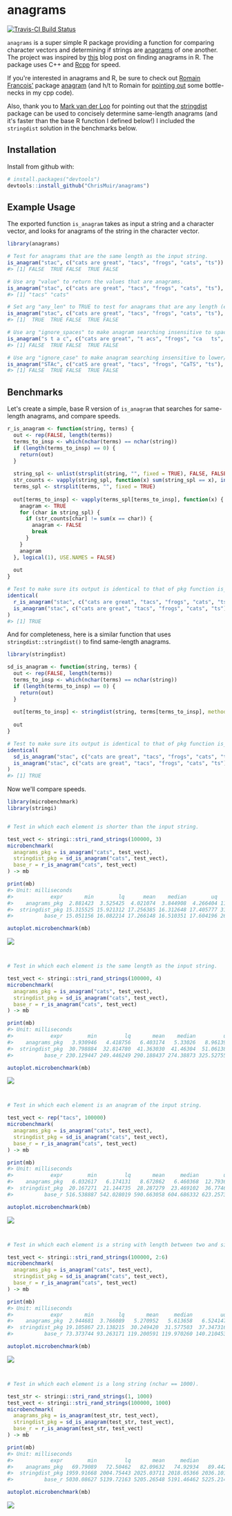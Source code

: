 
<!-- README.md is generated from README.Rmd. Please edit that file -->
anagrams
========

[![Travis-CI Build Status](https://travis-ci.org/ChrisMuir/anagrams.svg?branch=master)](https://travis-ci.org/ChrisMuir/anagrams)

`anagrams` is a super simple R package providing a function for comparing character vectors and determining if strings are [anagrams](https://en.wikipedia.org/wiki/Anagram) of one another. The project was inspired by [this](http://www.programmingr.com/content/simple-anagram-finder-using-r/) blog post on finding anagrams in R. The package uses C++ and [Rcpp](https://CRAN.R-project.org/package=Rcpp) for speed.

If you're interested in anagrams and R, be sure to check out [Romain Francois'](https://github.com/romainfrancois) package [anagram](https://github.com/romainfrancois/anagram) (and h/t to Romain for [pointing out](https://twitter.com/romain_francois/status/972754279164514304) some bottle-necks in my cpp code).

Also, thank you to [Mark van der Loo](https://github.com/markvanderloo) for pointing out that the [stringdist](https://github.com/markvanderloo/stringdist) package can be used to concisely determine same-length anagrams (and it's faster than the base R function I defined below!) I included the `stringdist` solution in the benchmarks below.

Installation
------------

Install from github with:

``` r
# install.packages("devtools")
devtools::install_github("ChrisMuir/anagrams")
```

Example Usage
-------------

The exported function `is_anagram` takes as input a string and a character vector, and looks for anagrams of the string in the character vector.

``` r
library(anagrams)

# Test for anagrams that are the same length as the input string.
is_anagram("stac", c("cats are great", "tacs", "frogs", "cats", "ts"))
#> [1] FALSE  TRUE FALSE  TRUE FALSE

# Use arg "value" to return the values that are anagrams.
is_anagram("stac", c("cats are great", "tacs", "frogs", "cats", "ts"), value = TRUE)
#> [1] "tacs" "cats"

# Set arg "any_len" to TRUE to test for anagrams that are any length (either same length or sub-string).
is_anagram("stac", c("cats are great", "tacs", "frogs", "cats", "ts"), any_len = TRUE)
#> [1]  TRUE  TRUE FALSE  TRUE FALSE

# Use arg "ignore_spaces" to make anagram searching insensitive to spaces.
is_anagram("s t a c", c("cats are great", "t acs", "frogs", "ca   ts", "ts"), ignore_spaces = TRUE)
#> [1] FALSE  TRUE FALSE  TRUE FALSE

# Use arg "ignore_case" to make anagram searching insensitive to lower/upper case.
is_anagram("STAc", c("catS are great", "tacs", "frogs", "CaTS", "ts"), ignore_case = TRUE)
#> [1] FALSE  TRUE FALSE  TRUE FALSE
```

Benchmarks
----------

Let's create a simple, base R version of `is_anagram` that searches for same-length anagrams, and compare speeds.

``` r
r_is_anagram <- function(string, terms) {
  out <- rep(FALSE, length(terms))
  terms_to_insp <- which(nchar(terms) == nchar(string))
  if (length(terms_to_insp) == 0) {
    return(out)
  }
  
  string_spl <- unlist(strsplit(string, "", fixed = TRUE), FALSE, FALSE)
  str_counts <- vapply(string_spl, function(x) sum(string_spl == x), integer(1))
  terms_spl <- strsplit(terms, "", fixed = TRUE)
  
  out[terms_to_insp] <- vapply(terms_spl[terms_to_insp], function(x) {
    anagram <- TRUE
    for (char in string_spl) {
      if (str_counts[char] != sum(x == char)) {
        anagram <- FALSE
        break
      }
    }
    anagram
  }, logical(1), USE.NAMES = FALSE)
  
  out
}

# Test to make sure its output is identical to that of pkg function is_anagram.
identical(
  r_is_anagram("stac", c("cats are great", "tacs", "frogs", "cats", "ts")), 
  is_anagram("stac", c("cats are great", "tacs", "frogs", "cats", "ts"))
)
#> [1] TRUE
```

And for completeness, here is a similar function that uses `stringdist::stringdist()` to find same-length anagrams.

``` r
library(stringdist)

sd_is_anagram <- function(string, terms) {
  out <- rep(FALSE, length(terms))
  terms_to_insp <- which(nchar(terms) == nchar(string))
  if (length(terms_to_insp) == 0) {
    return(out)
  }
  
  out[terms_to_insp] <- stringdist(string, terms[terms_to_insp], method="qgram", q=1) == 0
  
  out
}

# Test to make sure its output is identical to that of pkg function is_anagram.
identical(
  sd_is_anagram("stac", c("cats are great", "tacs", "frogs", "cats", "ts")), 
  is_anagram("stac", c("cats are great", "tacs", "frogs", "cats", "ts"))
)
#> [1] TRUE
```

Now we'll compare speeds.

``` r
library(microbenchmark)
library(stringi)


# Test in which each element is shorter than the input string.

test_vect <- stringi::stri_rand_strings(100000, 3)
microbenchmark(
  anagrams_pkg = is_anagram("cats", test_vect), 
  stringdist_pkg = sd_is_anagram("cats", test_vect), 
  base_r = r_is_anagram("cats", test_vect)
) -> mb

print(mb)
#> Unit: milliseconds
#>            expr       min        lq      mean    median        uq      max neval
#>    anagrams_pkg  2.881423  3.525425  4.021074  3.844908  4.266404 11.03156   100
#>  stringdist_pkg 15.315525 15.921312 17.256385 16.312648 17.405777 31.04395   100
#>          base_r 15.051156 16.082214 17.266148 16.510351 17.604196 26.37956   100

autoplot.microbenchmark(mb)
```

![](README_files/figure-markdown_github/unnamed-chunk-7-1.png)

``` r


# Test in which each element is the same length as the input string.

test_vect <- stringi::stri_rand_strings(100000, 4)
microbenchmark(
  anagrams_pkg = is_anagram("cats", test_vect), 
  stringdist_pkg = sd_is_anagram("cats", test_vect), 
  base_r = r_is_anagram("cats", test_vect)
) -> mb

print(mb)
#> Unit: milliseconds
#>            expr        min         lq       mean    median         uq        max neval
#>    anagrams_pkg   3.930946   4.418756   6.403174   5.33026   8.961391   9.459983   100
#>  stringdist_pkg  30.798884  32.814780  41.363030  41.46304  51.061384  60.805754   100
#>          base_r 230.129447 249.446249 290.188437 274.38873 325.527552 401.477623   100

autoplot.microbenchmark(mb)
```

![](README_files/figure-markdown_github/unnamed-chunk-7-2.png)

``` r


# Test in which each element is an anagram of the input string.

test_vect <- rep("tacs", 100000)
microbenchmark(
  anagrams_pkg = is_anagram("cats", test_vect), 
  stringdist_pkg = sd_is_anagram("cats", test_vect), 
  base_r = r_is_anagram("cats", test_vect)
) -> mb

print(mb)
#> Unit: milliseconds
#>            expr        min         lq       mean     median        uq       max neval
#>    anagrams_pkg   6.032617   6.174131   8.672862   6.460368  12.79368  13.60459   100
#>  stringdist_pkg  20.167271  21.144735  28.287279  23.469102  36.77468  41.28809   100
#>          base_r 516.538887 542.028019 590.663058 604.686332 623.25734 700.31462   100

autoplot.microbenchmark(mb)
```

![](README_files/figure-markdown_github/unnamed-chunk-7-3.png)

``` r


# Test in which each element is a string with length between two and six chars.

test_vect <- stringi::stri_rand_strings(100000, 2:6)
microbenchmark(
  anagrams_pkg = is_anagram("cats", test_vect), 
  stringdist_pkg = sd_is_anagram("cats", test_vect), 
  base_r = r_is_anagram("cats", test_vect)
) -> mb

print(mb)
#> Unit: milliseconds
#>            expr       min        lq       mean     median         uq        max neval
#>    anagrams_pkg  2.944681  3.766089   5.270952   5.613658   6.524147   7.198479   100
#>  stringdist_pkg 19.105867 23.138215  30.249420  31.577503  37.347316  39.049870   100
#>          base_r 73.373744 93.263171 119.200591 119.970260 140.210453 208.282373   100

autoplot.microbenchmark(mb)
```

![](README_files/figure-markdown_github/unnamed-chunk-7-4.png)

``` r


# Test in which each element is a long string (nchar == 1000).

test_str <- stringi::stri_rand_strings(1, 1000)
test_vect <- stringi::stri_rand_strings(100000, 1000)
microbenchmark(
  anagrams_pkg = is_anagram(test_str, test_vect), 
  stringdist_pkg = sd_is_anagram(test_str, test_vect), 
  base_r = r_is_anagram(test_str, test_vect)
) -> mb

print(mb)
#> Unit: milliseconds
#>            expr        min         lq       mean     median         uq       max neval
#>    anagrams_pkg   69.79089   72.50462   82.09632   74.92934   89.44213  116.6318   100
#>  stringdist_pkg 1959.91668 2004.75443 2025.03711 2018.05366 2036.10158 2187.0023   100
#>          base_r 5030.08627 5139.72163 5205.26548 5191.46462 5225.21471 6732.3260   100

autoplot.microbenchmark(mb)
```

![](README_files/figure-markdown_github/unnamed-chunk-7-5.png)
